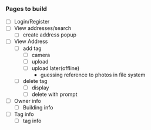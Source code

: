 ### Pages to build
- [ ] Login/Register
- [ ] View addresses/search
    - [ ] create address popup
- [ ] View Address
    - [ ] add tag
        - [ ] camera
        - [ ] upload
        - [ ] upload later(offline)
            - guessing reference to photos in file system
    - [ ] delete tag
        - [ ] display
        - [ ] delete with prompt
- [ ] Owner info
    - [ ] Building info
- [ ] Tag info
    - [ ] tag info
